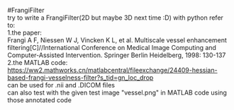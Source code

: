 #FrangiFilter  
try to write a FrangiFilter(2D but maybe 3D next time :D) with python refer to:  
1.the paper:  
Frangi A F, Niessen W J, Vincken K L, et al. Multiscale vessel enhancement filtering[C]//International Conference on Medical Image Computing and Computer-Assisted Intervention. Springer Berlin Heidelberg, 1998: 130-137  
2.the MATLAB code:  
https://ww2.mathworks.cn/matlabcentral/fileexchange/24409-hessian-based-frangi-vesselness-filter?s_tid=gn_loc_drop  
can be used for .nii and .DICOM files  
can also test with the given test image "vessel.png" in MATLAB code using those annotated code  
